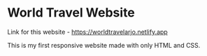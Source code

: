 # World Travel Website 

Link for this website - https://worldtravelarjo.netlify.app

This is my first responsive website made with only HTML and CSS.
